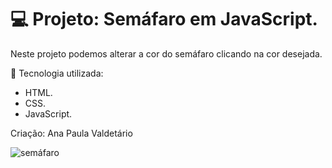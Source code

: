 
# 💻 Projeto: Semáfaro em JavaScript.
Neste projeto podemos alterar a cor do semáfaro clicando na cor desejada.

🚀  Tecnologia utilizada:
- HTML.
- CSS.
- JavaScript.

  
Criação: Ana Paula Valdetário


![semáfaro](https://github.com/anapaulavaldetario/semafaro/assets/102619370/f3c54dd1-6704-4b3e-8c84-4d808002c6c6)
